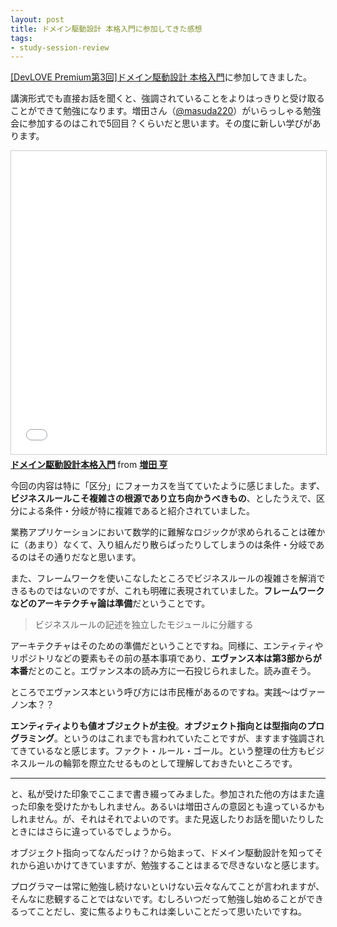 ```yaml
---
layout: post
title: ドメイン駆動設計 本格入門に参加してきた感想
tags: 
- study-session-review
---
```


[[DevLOVE Premium第3回]ドメイン駆動設計 本格入門](https://devlove.doorkeeper.jp/study-session/85247)に参加してきました。

講演形式でも直接お話を聞くと、強調されていることをよりはっきりと受け取ることができて勉強になります。増田さん（[@masuda220](https://twitter.com/masuda220)）がいらっしゃる勉強会に参加するのはこれで5回目？くらいだと思います。その度に新しい学びがあります。

<iframe src="//www.slideshare.net/slideshow/embed_code/key/DTt0qFQGcEy3Id" width="595" height="485" frameborder="0" marginwidth="0" marginheight="0" scrolling="no" style="border:1px solid #CCC; border-width:1px; margin-bottom:5px; max-width: 100%;" allowfullscreen> </iframe> <div style="margin-bottom:5px"> <strong> <a href="//www.slideshare.net/masuda220/ss-137608652" title="ドメイン駆動設計本格入門" target="_blank">ドメイン駆動設計本格入門</a> </strong> from <strong><a href="https://www.slideshare.net/masuda220" target="_blank">増田 亨</a></strong> </div>

今回の内容は特に「区分」にフォーカスを当てていたように感じました。まず、**ビジネスルールこそ複雑さの根源であり立ち向かうべきもの**、としたうえで、区分による条件・分岐が特に複雑であると紹介されていました。

業務アプリケーションにおいて数学的に難解なロジックが求められることは確かに（あまり）なくて、入り組んだり散らばったりしてしまうのは条件・分岐であるのはその通りだなと思います。

また、フレームワークを使いこなしたところでビジネスルールの複雑さを解消できるものではないのですが、これも明確に表現されていました。**フレームワークなどのアーキテクチャ論は準備**だということです。

> ビジネスルールの記述を独立したモジュールに分離する

アーキテクチャはそのための準備だということですね。同様に、エンティティやリポジトリなどの要素もその前の基本事項であり、**エヴァンス本は第3部からが本番**だとのこと。エヴァンス本の読み方に一石投じられました。読み直そう。

ところでエヴァンス本という呼び方には市民権があるのですね。実践～はヴァーノン本？？

**エンティティよりも値オブジェクトが主役**。**オブジェクト指向とは型指向のプログラミング**。というのはこれまでも言われていたことですが、ますます強調されてきているなと感じます。ファクト・ルール・ゴール。という整理の仕方もビジネスルールの輪郭を際立たせるものとして理解しておきたいところです。

----

と、私が受けた印象でここまで書き綴ってみました。参加された他の方はまた違った印象を受けたかもしれません。あるいは増田さんの意図とも違っているかもしれません。が、それはそれでよいのです。また見返したりお話を聞いたりしたときにはさらに違っているでしょうから。

オブジェクト指向ってなんだっけ？から始まって、ドメイン駆動設計を知ってそれから追いかけてきていますが、勉強することはまるで尽きないなと感じます。

プログラマーは常に勉強し続けないといけない云々なんてことが言われますが、そんなに悲観することではないです。むしろいつだって勉強し始めることができるってことだし、変に焦るよりもこれは楽しいことだって思いたいですね。